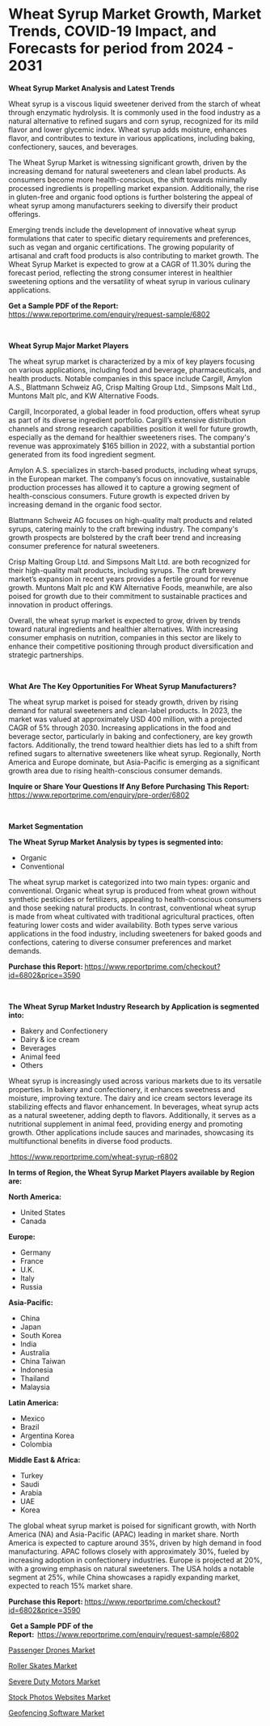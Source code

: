 <p><h1>Wheat Syrup Market Growth, Market Trends, COVID-19 Impact, and Forecasts for period from 2024 - 2031</h1></p><p><strong>Wheat Syrup Market Analysis and Latest Trends</strong></p>
<p><p>Wheat syrup is a viscous liquid sweetener derived from the starch of wheat through enzymatic hydrolysis. It is commonly used in the food industry as a natural alternative to refined sugars and corn syrup, recognized for its mild flavor and lower glycemic index. Wheat syrup adds moisture, enhances flavor, and contributes to texture in various applications, including baking, confectionery, sauces, and beverages.</p><p>The Wheat Syrup Market is witnessing significant growth, driven by the increasing demand for natural sweeteners and clean label products. As consumers become more health-conscious, the shift towards minimally processed ingredients is propelling market expansion. Additionally, the rise in gluten-free and organic food options is further bolstering the appeal of wheat syrup among manufacturers seeking to diversify their product offerings.</p><p>Emerging trends include the development of innovative wheat syrup formulations that cater to specific dietary requirements and preferences, such as vegan and organic certifications. The growing popularity of artisanal and craft food products is also contributing to market growth. The Wheat Syrup Market is expected to grow at a CAGR of 11.30% during the forecast period, reflecting the strong consumer interest in healthier sweetening options and the versatility of wheat syrup in various culinary applications.</p></p>
<p><strong>Get a Sample PDF of the Report:&nbsp;</strong> <a href="https://www.reportprime.com/enquiry/request-sample/6802">https://www.reportprime.com/enquiry/request-sample/6802</a></p>
<p>&nbsp;</p>
<p><strong>Wheat Syrup Major Market Players</strong></p>
<p><p>The wheat syrup market is characterized by a mix of key players focusing on various applications, including food and beverage, pharmaceuticals, and health products. Notable companies in this space include Cargill, Amylon A.S., Blattmann Schweiz AG, Crisp Malting Group Ltd., Simpsons Malt Ltd., Muntons Malt plc, and KW Alternative Foods.</p><p>Cargill, Incorporated, a global leader in food production, offers wheat syrup as part of its diverse ingredient portfolio. Cargill’s extensive distribution channels and strong research capabilities position it well for future growth, especially as the demand for healthier sweeteners rises. The company's revenue was approximately $165 billion in 2022, with a substantial portion generated from its food ingredient segment.</p><p>Amylon A.S. specializes in starch-based products, including wheat syrups, in the European market. The company’s focus on innovative, sustainable production processes has allowed it to capture a growing segment of health-conscious consumers. Future growth is expected driven by increasing demand in the organic food sector.</p><p>Blattmann Schweiz AG focuses on high-quality malt products and related syrups, catering mainly to the craft brewing industry. The company's growth prospects are bolstered by the craft beer trend and increasing consumer preference for natural sweeteners.</p><p>Crisp Malting Group Ltd. and Simpsons Malt Ltd. are both recognized for their high-quality malt products, including syrups. The craft brewery market’s expansion in recent years provides a fertile ground for revenue growth. Muntons Malt plc and KW Alternative Foods, meanwhile, are also poised for growth due to their commitment to sustainable practices and innovation in product offerings.</p><p>Overall, the wheat syrup market is expected to grow, driven by trends toward natural ingredients and healthier alternatives. With increasing consumer emphasis on nutrition, companies in this sector are likely to enhance their competitive positioning through product diversification and strategic partnerships.</p></p>
<p>&nbsp;</p>
<p><strong>What Are The Key Opportunities For Wheat Syrup Manufacturers?</strong></p>
<p><p>The wheat syrup market is poised for steady growth, driven by rising demand for natural sweeteners and clean-label products. In 2023, the market was valued at approximately USD 400 million, with a projected CAGR of 5% through 2030. Increasing applications in the food and beverage sector, particularly in baking and confectionery, are key growth factors. Additionally, the trend toward healthier diets has led to a shift from refined sugars to alternative sweeteners like wheat syrup. Regionally, North America and Europe dominate, but Asia-Pacific is emerging as a significant growth area due to rising health-conscious consumer demands.</p></p>
<p><strong>Inquire or Share Your Questions If Any Before Purchasing This Report:</strong> <a href="https://www.reportprime.com/enquiry/pre-order/6802">https://www.reportprime.com/enquiry/pre-order/6802</a></p>
<p>&nbsp;</p>
<p><strong>Market Segmentation</strong></p>
<p><strong>The Wheat Syrup Market Analysis by types is segmented into:</strong></p>
<p><ul><li>Organic</li><li>Conventional</li></ul></p>
<p><p>The wheat syrup market is categorized into two main types: organic and conventional. Organic wheat syrup is produced from wheat grown without synthetic pesticides or fertilizers, appealing to health-conscious consumers and those seeking natural products. In contrast, conventional wheat syrup is made from wheat cultivated with traditional agricultural practices, often featuring lower costs and wider availability. Both types serve various applications in the food industry, including sweeteners for baked goods and confections, catering to diverse consumer preferences and market demands.</p></p>
<p><strong>Purchase this Report:&nbsp;</strong><a href="https://www.reportprime.com/checkout?id=6802&price=3590">https://www.reportprime.com/checkout?id=6802&price=3590</a></p>
<p>&nbsp;</p>
<p><strong>The Wheat Syrup Market Industry Research by Application is segmented into:</strong></p>
<p><ul><li>Bakery and Confectionery</li><li>Dairy & ice cream</li><li>Beverages</li><li>Animal feed</li><li>Others</li></ul></p>
<p><p>Wheat syrup is increasingly used across various markets due to its versatile properties. In bakery and confectionery, it enhances sweetness and moisture, improving texture. The dairy and ice cream sectors leverage its stabilizing effects and flavor enhancement. In beverages, wheat syrup acts as a natural sweetener, adding depth to flavors. Additionally, it serves as a nutritional supplement in animal feed, providing energy and promoting growth. Other applications include sauces and marinades, showcasing its multifunctional benefits in diverse food products.</p></p>
<p><a href="https://www.reportprime.com/wheat-syrup-r6802">&nbsp;https://www.reportprime.com/wheat-syrup-r6802</a></p>
<p><strong>In terms of Region, the Wheat Syrup Market Players available by Region are:</strong></p>
<p>
    <p> <strong> North America: </strong>
        <ul>
            <li>United States</li>
            <li>Canada</li>
        </ul>
        </p> 
    <p> <strong> Europe: </strong>
        <ul>
            <li>Germany</li>
            <li>France</li>
            <li>U.K.</li>
            <li>Italy</li>
            <li>Russia</li>
        </ul>
        </p> 
    <p> <strong> Asia-Pacific: </strong>
        <ul>
            <li>China</li>
            <li>Japan</li>
            <li>South Korea</li>
            <li>India</li>
            <li>Australia</li>
            <li>China Taiwan</li>
            <li>Indonesia</li>
            <li>Thailand</li>
            <li>Malaysia</li>
        </ul>
        </p> 
    <p> <strong> Latin America: </strong>
        <ul>
            <li>Mexico</li>
            <li>Brazil</li>
            <li>Argentina Korea</li>
            <li>Colombia</li>
        </ul>
        </p> 
    <p> <strong> Middle East & Africa: </strong>
        <ul>
            <li>Turkey</li>
            <li>Saudi</li>
            <li>Arabia</li>
            <li>UAE</li>
            <li>Korea</li>
        </ul>
    </p>
    </p>
<p><p>The global wheat syrup market is poised for significant growth, with North America (NA) and Asia-Pacific (APAC) leading in market share. North America is expected to capture around 35%, driven by high demand in food manufacturing. APAC follows closely with approximately 30%, fueled by increasing adoption in confectionery industries. Europe is projected at 20%, with a growing emphasis on natural sweeteners. The USA holds a notable segment at 25%, while China showcases a rapidly expanding market, expected to reach 15% market share.</p></p>
<p><strong>Purchase this Report: </strong><a href="https://www.reportprime.com/checkout?id=6802&price=3590">https://www.reportprime.com/checkout?id=6802&price=3590</a></p>
<p>&nbsp;<strong>Get a Sample PDF of the Report:&nbsp;&nbsp;</strong><a href="https://www.reportprime.com/enquiry/request-sample/6802">https://www.reportprime.com/enquiry/request-sample/6802</a></p>
<p><strong></strong></p>
<p><p><a href="https://www.linkedin.com/pulse/what-driving-global-passenger-drones-market-dive-trends-applications-uvezc?trackingId=0%2B132o10RymvxYLamfGeeA%3D%3D">Passenger Drones Market</a></p><p><a href="https://issuu.com/reportprime-2/docs/roller-skates-market-size-2030.pptx_2cf8595f771ad9">Roller Skates Market</a></p><p><a href="https://www.linkedin.com/pulse/severe-duty-motors-market-size-segmentation-trends-growth-6mute?trackingId=o1HGLODeRJKQtGW8C8S2Gg%3D%3D">Severe Duty Motors Market</a></p><p><a href="https://medium.com/@doristurner71/stock-photos-websites-market-size-growth-trends-and-industry-analysis-by-type-by-application-and-567b395f554f">Stock Photos Websites Market</a></p><p><a href="https://medium.com/@doristurner71/geofencing-software-market-trends-a-detailed-study-of-its-market-segmentation-and-analyzing-the-e6a2651482b2">Geofencing Software Market</a></p></p>